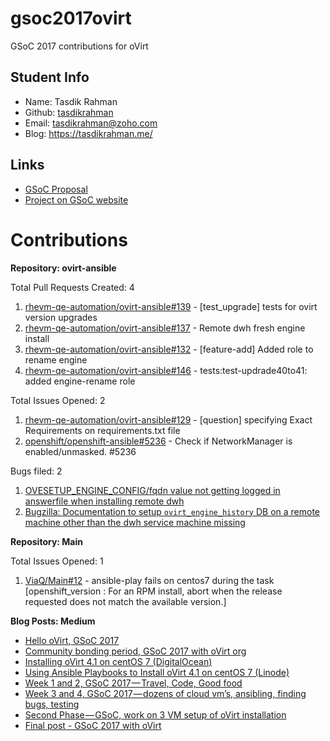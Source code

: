 # gsoc2017ovirt
GSoC 2017 contributions for oVirt

## Student Info

+ Name: Tasdik Rahman
+ Github: [tasdikrahman](https://github.com/tasdikrahman)
+ Email: tasdikrahman@zoho.com
+ Blog: https://tasdikrahman.me/

## Links

+ [GSoC Proposal](https://github.com/tasdikrahman/gsoc-proposal-2017)
+ [Project on GSoC website](https://summerofcode.withgoogle.com/projects/#6188534896525312)

# Contributions 

**Repository: ovirt-ansible**

Total Pull Requests Created: 4
1. [rhevm-qe-automation/ovirt-ansible#139](https://github.com/rhevm-qe-automation/ovirt-ansible/pull/139) - [test_upgrade] tests for ovirt version upgrades
2. [rhevm-qe-automation/ovirt-ansible#137](https://github.com/rhevm-qe-automation/ovirt-ansible/pull/137) - Remote dwh fresh engine install
3. [rhevm-qe-automation/ovirt-ansible#132](https://github.com/rhevm-qe-automation/ovirt-ansible/pull/132) - [feature-add] Added role to rename engine
4. [rhevm-qe-automation/ovirt-ansible#146](https://github.com/rhevm-qe-automation/ovirt-ansible/pull/146) - tests:test-updrade40to41: added engine-rename role

Total Issues Opened: 2
1. [rhevm-qe-automation/ovirt-ansible#129](https://github.com/rhevm-qe-automation/ovirt-ansible/issues/129) - [question] specifying Exact Requirements on requirements.txt file
2. [openshift/openshift-ansible#5236](https://github.com/openshift/openshift-ansible/issues/5236) - Check if NetworkManager is enabled/unmasked. #5236

Bugs filed: 2
1. [OVESETUP_ENGINE_CONFIG/fqdn value not getting logged in answerfile when installing remote dwh](https://bugzilla.redhat.com/show_bug.cgi?id=1465859)
2. [Bugzilla: Documentation to setup `ovirt_engine_history` DB on a remote machine other than the dwh service machine missing](https://bugzilla.redhat.com/show_bug.cgi?id=1475706)

**Repository: Main**

Total Issues Opened: 1
1. [ViaQ/Main#12](https://github.com/ViaQ/Main/issues/12) - ansible-play fails on centos7 during the task [openshift_version : For an RPM install, abort when the release requested does not match the available version.]

**Blog Posts: Medium**

- [Hello oVirt, GSoC 2017](https://medium.com/@tasdikrahman/hello-ovirt-gsoc-2017-6c18100f21dd)
- [Community bonding period, GSoC 2017 with oVirt org](https://medium.com/@tasdikrahman/community-bonding-period-gsoc-2017-with-ovirt-org-5d0faac95257)
- [Installing oVirt 4.1 on centOS 7 (DigitalOcean)](https://medium.com/@tasdikrahman/installing-ovirt-4-1-on-centos-7-digitalocean-fbb4fa037c11)
- [Using Ansible Playbooks to Install oVirt 4.1 on centOS 7 (Linode)](https://medium.com/@tasdikrahman/using-ansible-playbooks-to-install-ovirt-4-1-on-centos-7-linode-9dadd90143af)
- [Week 1 and 2, GSoC 2017 — Travel, Code, Good food](https://medium.com/@tasdikrahman/week-1-and-2-gsoc-2017-travel-code-good-food-1f91d34344b9)
- [Week 3 and 4, GSoC 2017 — dozens of cloud vm’s, ansibling, finding bugs, testing](https://medium.com/@tasdikrahman/week-3-and-4-gsoc-2017-dozens-of-cloud-vms-ansibling-finding-bugs-testing-217cb11205d)
- [Second Phase — GSoC, work on 3 VM setup of oVirt installation](https://medium.com/@tasdikrahman/second-phase-gsoc-work-on-3-vm-setup-of-ovirt-installation-284172755ce3)
- [Final post - GSoC 2017 with oVirt](https://medium.com/@tasdikrahman/gsoc-2017-with-ovirt-cba6d6c050c2)
